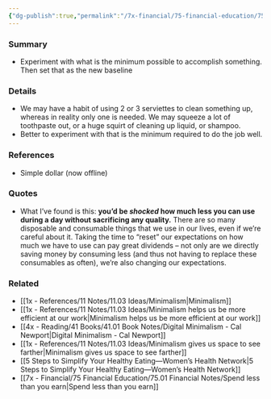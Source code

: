 ```yaml
---
{"dg-publish":true,"permalink":"/7x-financial/75-financial-education/75-01-financial-notes/use-the-minimum-possible-to-get-the-job-done/","title":"Use the minimum possible to get the job done","noteIcon":""}
---
```



### Summary
- Experiment with what is the minimum possible to accomplish something. Then set that as the new baseline

### Details
- We may have a habit of using 2 or 3 serviettes to clean something up, whereas in reality only one is needed. We may squeeze a lot of toothpaste out, or a huge squirt of cleaning up liquid, or shampoo. 
- Better to experiment with that is the minimum required to do the job well.

### References
- Simple dollar (now offline)

### Quotes
- What I’ve found is this: **you’d be _shocked_ how much less you can use during a day without sacrificing any quality.** There are so many disposable and consumable things that we use in our lives, even if we’re careful about it. Taking the time to “reset” our expectations on how much we have to use can pay great dividends – not only are we directly saving money by consuming less (and thus not having to replace these consumables as often), we’re also changing our expectations.

### Related
- [[1x - References/11 Notes/11.03 Ideas/Minimalism\|Minimalism]]
- [[1x - References/11 Notes/11.03 Ideas/Minimalism helps us be more efficient at our work\|Minimalism helps us be more efficient at our work]]
- [[4x - Reading/41 Books/41.01 Book Notes/Digital Minimalism - Cal Newport\|Digital Minimalism - Cal Newport]]
- [[1x - References/11 Notes/11.03 Ideas/Minimalism gives us space to see farther\|Minimalism gives us space to see farther]]
- [[5 Steps to Simplify Your Healthy Eating—Women’s Health Network\|5 Steps to Simplify Your Healthy Eating—Women’s Health Network]]
- [[7x - Financial/75 Financial Education/75.01 Financial Notes/Spend less than you earn\|Spend less than you earn]]